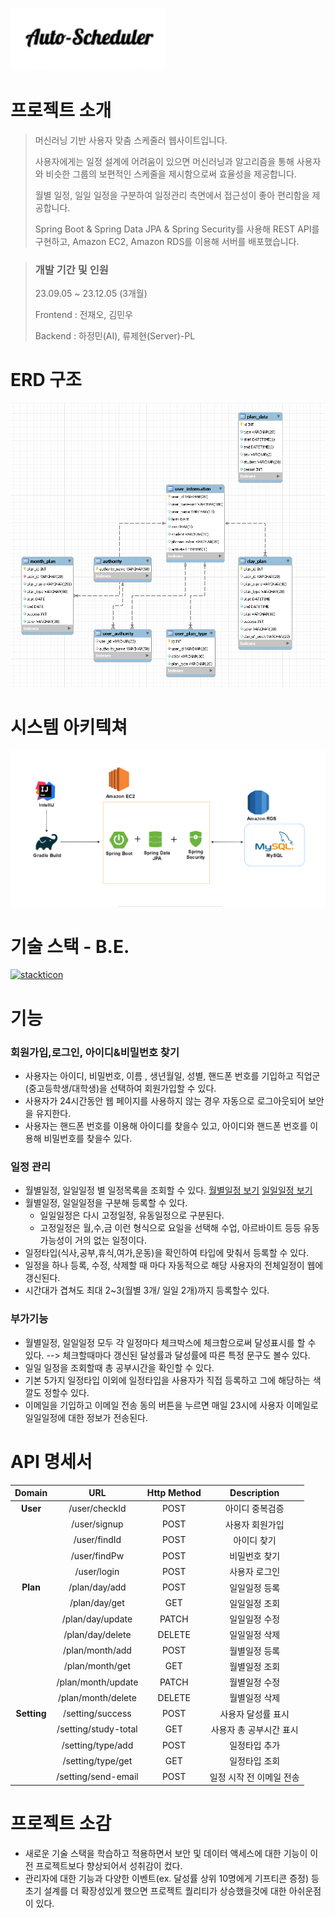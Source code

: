 ![image](https://github.com/ryu-jaehyun/AiPlanner/blob/master/images/%ED%94%8C%EB%9E%98%EB%84%88logo.png?raw=true)



# 프로젝트 소개

> 머신러닝 기반 사용자 맞춤 스케줄러 웹사이트입니다.
>
> 사용자에게는 일정 설계에 어려움이 있으면 머신러닝과 알고리즘을 통해 사용자와 비슷한 그룹의 보편적인 스케줄을 제시함으로써 효율성을 제공합니다.
>
> 월별 일정, 일일 일정을 구분하여 일정관리 측면에서 접근성이 좋아 편리함을 제공합니다.
> 
> Spring Boot & Spring Data JPA & Spring Security를 사용해 REST API를 구현하고, Amazon EC2, Amazon RDS를 이용해 서버를 배포했습니다.


> ###  개발 기간 및 인원
>
> 23.09.05 ~ 23.12.05 (3개월)
>
> Frontend  : 전재오, 김민우
> 
> Backend  : 하정민(AI), 류제현(Server)-PL


# ERD 구조

![ERD](https://github.com/ryu-jaehyun/AiPlanner/blob/master/images/ERD%20%EA%B5%AC%EC%A1%B0.png?raw=true)


# 시스템 아키텍쳐

![시스템 아키텍쳐](https://github.com/ryu-jaehyun/AiPlanner/blob/master/images/%EC%8B%9C%EC%8A%A4%ED%85%9C%EC%95%84%ED%82%A4%ED%85%8D%EC%B3%90.png?raw=true)

# 기술 스택 - B.E.


[![stackticon](https://firebasestorage.googleapis.com/v0/b/stackticon-81399.appspot.com/o/images%2F1708924375402?alt=media&token=441b4e89-2ded-40a6-9a39-725030396c03)](https://github.com/msdio/stackticon)

# 기능

###  회원가입,로그인, 아이디&비밀번호 찾기

+ 사용자는 아이디, 비밀번호, 이름 , 생년월일, 성별, 핸드폰 번호를 기입하고 직업군(중고등학생/대학생)을 선택하여 회원가입할 수 있다.
+ 사용자가 24시간동안 웹 페이지를 사용하지 않는 경우 자동으로 로그아웃되어 보안을 유지한다.
+ 사용자는 핸드폰 번호를 이용해 아이디를 찾을수 있고, 아이디와 핸드폰 번호를 이용해 비밀번호를 찾을수 있다.


### 일정 관리

+  월별일정, 일일일정 별 일정목록을 조회할 수 있다. [월별일정 보기](https://github.com/ryu-jaehyun/AiPlanner/blob/master/images/%EC%9B%94%EB%B3%84%EC%9D%BC%EC%A0%95.png?raw=true)  [일일일정 보기](https://github.com/ryu-jaehyun/AiPlanner/blob/master/images/%EC%9D%BC%EC%9D%BC%EC%9D%BC%EC%A0%95.png?raw=true)
+  월별일정, 일일일정을 구분해 등록할 수 있다.
    + 일일일정은 다시 고정일정, 유동일정으로 구분된다.
    + 고정일정은 월,수,금 이런 형식으로 요일을 선택해 수업, 아르바이트 등등 유동 가능성이 거의 없는 일정이다.
+  일정타입(식사,공부,휴식,여가,운동)을 확인하여 타입에 맞춰서 등록할 수 있다.
+  일정을 하나 등록, 수정, 삭제할 때 마다 자동적으로 해당 사용자의 전체일정이 웹에 갱신된다.
+  시간대가 겹쳐도 최대 2~3(월별 3개/ 일일 2개)까지 등록할수 있다.


### 부가기능

+ 월별일정, 일일일정 모두 각 일정마다 체크박스에 체크함으로써 달성표시를 할 수 있다. --> 체크할때마다 갱신된 달성률과 달성률에 따른 특정 문구도 볼수 있다.
+ 일일 일정을 조회할때 총 공부시간을 확인할 수 있다.
+ 기본 5가지 일정타입 이외에 일정타입을 사용자가 직접 등록하고 그에 해당하는 색깔도 정할수 있다.
+ 이메일을 기입하고 이메일 전송 동의 버튼을 누르면 매일 23시에 사용자 이메일로 일일일정에 대한 정보가 전송된다.

# API 명세서

|  **Domain** |        **URL**       | **Http Method** |      **Description**     |
|:-----------:|:--------------------:|:---------------:|:------------------------:|
|   **User**  |     /user/checkId    |       POST      |      아이디 중복검증     |
|             |     /user/signup     |       POST      |      사용자 회원가입     |
|             |     /user/findId     |       POST      |        아이디 찾기       |
|             |     /user/findPw     |       POST      |       비밀번호 찾기      |
|             |      /user/login     |       POST      |       사용자 로그인      |
|   **Plan**  |     /plan/day/add    |       POST      |       일일일정 등록      |
|             |     /plan/day/get    |       GET       |       일일일정 조회      |
|             |   /plan/day/update   |      PATCH      |       일일일정 수정      |
|             |   /plan/day/delete   |      DELETE     |       일일일정 삭제      |
|             |    /plan/month/add   |       POST      |       월별일정 등록      |
|             |    /plan/month/get   |       GET       |       월별일정 조회      |
|             |  /plan/month/update  |      PATCH      |       월별일정 수정      |
|             |  /plan/month/delete  |      DELETE     |       월별일정 삭제      |
| **Setting** |   /setting/success   |       POST      |    사용자 달성률 표시    |
|             | /setting/study-total |       GET       |  사용자 총 공부시간 표시 |
|             |   /setting/type/add  |       POST      |       일정타입 추가      |
|             |   /setting/type/get  |       GET       |       일정타입 조회      |
|             |  /setting/send-email |       POST      | 일정 시작 전 이메일 전송 |



# 프로젝트 소감

- 새로운 기술 스택을 학습하고 적용하면서 보안 및 데이터 액세스에 대한 기능이 이전 프로젝트보다 향상되어서 성취감이 컸다.
- 관리자에 대한 기능과 다양한 이벤트(ex. 달성률 상위 10명에게 기프티콘 증정) 등 초기 설계를 더 확장성있게 했으면 프로젝트 퀄리티가 상승했을것에 대한 아쉬운점이 있다.
